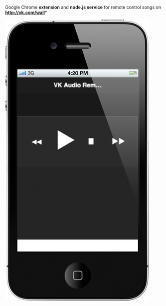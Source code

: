 Google Chrome **extension** and **node.js service** for remote control songs on **http://vk.com/wall***

![Screenshot](vk-audio.png)